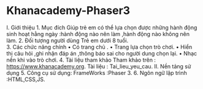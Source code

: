 # Khanacademy-Phaser3
I.	Giới thiệu 
     1.	Mục đích
           Giúp trẻ em có thể lựa chọn được những hành động sinh hoạt hằng ngày :hành động nào nên làm ,hành động nào không nên làm.
     2.	Đối tượng người dùng
         Trẻ em dưới 8 tuổi.     
     3.	Các chức năng chính
        •	Có trang chủ .
        •	Trang lựa chọn trò chơi.
        •	Hiển thị câu hỏi ,ghi nhận đáp án ,thông báo sai cho người dung chọn lại.
        •	Nhạc nền khi vào trò chơi.
    4.	Tài liệu tham khảo
          Tham khảo trên : https://www.khanacademy.org.
          Tài liệu : Tai_lieu_yeu_cau.
II.	Nền tảng sử dụng
    5.	Công cụ sử dụng: 
           FrameWorks :Phaser 3.
    6.	Ngôn ngữ lập trình :HTML,CSS,JS.
 

